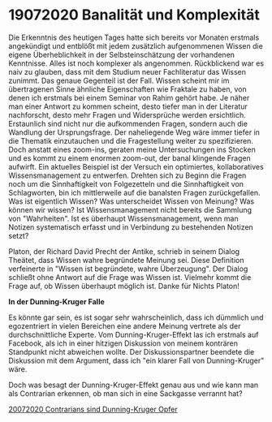 # 19072020 Banalität und Komplexität

Die Erkenntnis des heutigen Tages hatte sich bereits vor Monaten erstmals angekündigt und entblößt mit jedem zusätzlich aufgenommenen Wissen die eigene Überheblichkeit in der Selbsteinschätzung der vorhandenen Kenntnisse. Alles ist noch komplexer als angenommen. Rückblickend war es naiv zu glauben, dass mit dem Studium neuer Fachliteratur das Wissen zunimmt. Das genaue Gegenteil ist der Fall. Wissen scheint mir im übertragenen Sinne ähnliche Eigenschaften wie Fraktale zu haben, von denen ich erstmals bei einem Seminar von Rahim gehört habe. Je näher man einer Antwort zu kommen scheint, desto tiefer man in der Literatur nachforscht, desto mehr Fragen und Widersprüche werden ersichtlich. Erstaunlich sind nicht nur die aufkommenden Fragen, sondern auch die Wandlung der Ursprungsfrage. Der naheliegende Weg wäre immer tiefer in die Thematik einzutauchen und die Fragestellung weiter zu spezifizieren.
Doch anstatt eines zoom-ins, geraten meine Untersuchungen ins Stocken und es kommt zu einem enormen zoom-out, der banal klingende Fragen aufwirft. Ein aktuelles Beispiel ist der Versuch ein optimiertes, kollaboratives Wissensmanagement zu entwerfen. 
Drehten sich zu Beginn die Fragen noch um die Sinnhaftigkeit von Folgezetteln und die Sinnhaftigkeit von Schlagworten, bin ich mittlerweile auf die banalsten Fragen zurückgefallen. Was ist eigentlich Wissen? Was unterscheidet Wissen von Meinung? Was können wir wissen? Ist Wissensmanagement nicht bereits die Sammlung von "Wahrheiten". Ist es überhaupt Wissensmanagement, wenn man Notizen systematisch erfasst und in Verbindung zu bestehenden Notizen setzt? 

Platon, der Richard David Precht der Antike, schrieb in seinem Dialog Theätet, dass Wissen wahre begründete Meinung sei. Diese Definition verfeinerte in "Wissen ist begründete, wahre Überzeugung". Der Dialog schließt ohne Antwort auf die Frage was Wissen ist. Vielmehr kommt die Frage auf, ob Wissen überhaupt möglich ist. Danke für Nichts Platon!

**In der Dunning-Kruger Falle**

Es könnte gar sein, es ist sogar sehr wahrscheinlich, dass ich dümmlich und egozentriert in vielen Bereichen eine andere Meinung vertrete als der durchschnittliche Experte. Vom Dunning-Kruger-Effekt las ich erstmals auf Facebook, als ich in einer hitzigen Diskussion von meinem konträren Standpunkt nicht abweichen wollte. Der Diskussionspartner beendete die Diskussion mit dem Argument, dass ich "ein klarer Fall von Dunning-Kruger" wäre.

Doch was besagt der Dunning-Kruger-Effekt genau aus und wie kann man als Contrarian erkennen, ob man sich in eine Sackgasse verrannt hat?

[20072020 Contrarians sind Dunning-Kruger Opfer](19072020%20Banalita%CC%88t%20und%20Komplexita%CC%88t%20ac71a46c0ecb4df4a8678a3129af1029/20072020%20Contrarians%20sind%20Dunning-Kruger%20Opfer%20387c7a996d4f42cbbb4077842edf6dd4.md)